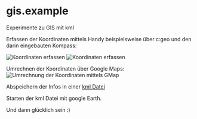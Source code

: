# gis.example
Experimente zu GIS mit kml

Erfassen der Koordinaten mittels Handy beispielsweise über c:geo und den darin eingebauten Kompass:

![Koordinaten erfassen](https://c1.staticflickr.com/1/327/19227561778_4af71d1f28_z.jpg)
![Koordinaten erfassen](https://c1.staticflickr.com/1/301/19419311801_d9aa647285_z.jpg)

Umrechnen der Koordinaten über Google Maps:
![Umrechnung der Koordinaten mittels GMap](https://c1.staticflickr.com/1/441/19405655296_6e28efcdf3_z.jpg)

Abspeichern der Infos in einer [kml Datei](Example.kml)

Starten der kml Datei mit google Earth.

Und dann glücklich sein :)
